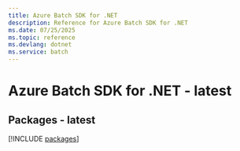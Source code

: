 ```yaml
---
title: Azure Batch SDK for .NET
description: Reference for Azure Batch SDK for .NET
ms.date: 07/25/2025
ms.topic: reference
ms.devlang: dotnet
ms.service: batch
---
```

# Azure Batch SDK for .NET - latest
## Packages - latest
[!INCLUDE [packages](batch-index.md)]